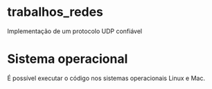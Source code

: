 # trabalhos_redes
Implementação de um protocolo UDP confiável

# Sistema operacional
É possível executar o código nos sistemas operacionais Linux e Mac.
